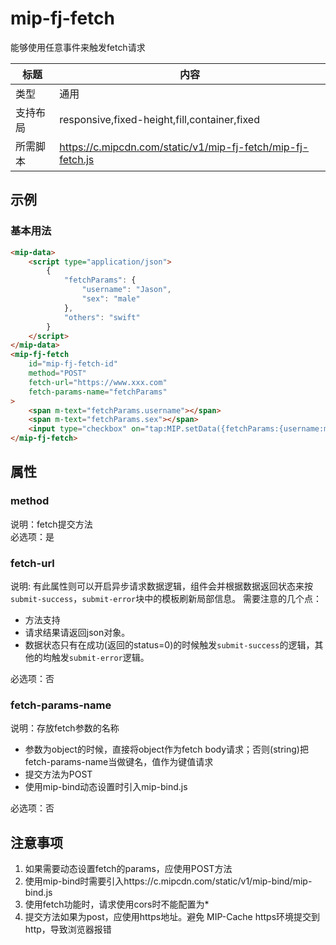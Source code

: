 # mip-fj-fetch

能够使用任意事件来触发fetch请求

标题|内容
----|----
类型|通用
支持布局|responsive,fixed-height,fill,container,fixed
所需脚本|https://c.mipcdn.com/static/v1/mip-fj-fetch/mip-fj-fetch.js

## 示例

### 基本用法

```html
<mip-data>
    <script type="application/json">
        {
            "fetchParams": {
                "username": "Jason",
                "sex": "male"
            },
            "others": "swift"
        }
    </script>
</mip-data>
<mip-fj-fetch
    id="mip-fj-fetch-id"
    method="POST"
    fetch-url="https://www.xxx.com"
    fetch-params-name="fetchParams"
>
    <span m-text="fetchParams.username"></span>
    <span m-text="fetchParams.sex"></span>
    <input type="checkbox" on="tap:MIP.setData({fetchParams:{username:m.others,sex:'female'}}) tap:mip-fj-fetch-id.event_fetch">
</mip-fj-fetch>
```

## 属性

### method

说明：fetch提交方法  
必选项：是  

### fetch-url

说明: 有此属性则可以开启异步请求数据逻辑，组件会并根据数据返回状态来按`submit-success`，`submit-error`块中的模板刷新局部信息。
需要注意的几个点：

- 方法支持
- 请求结果请返回json对象。
- 数据状态只有在成功(返回的status=0)的时候触发`submit-success`的逻辑，其他的均触发`submit-error`逻辑。

必选项：否  

### fetch-params-name

说明：存放fetch参数的名称  

- 参数为object的时候，直接将object作为fetch body请求；否则(string)把fetch-params-name当做键名，值作为键值请求
- 提交方法为POST
- 使用mip-bind动态设置时引入mip-bind.js

必选项：否  

## 注意事项

1. 如果需要动态设置fetch的params，应使用POST方法
2. 使用mip-bind时需要引入https://c.mipcdn.com/static/v1/mip-bind/mip-bind.js
3. 使用fetch功能时，请求使用cors时不能配置为*
4. 提交方法如果为post，应使用https地址。避免 MIP-Cache https环境提交到http，导致浏览器报错
